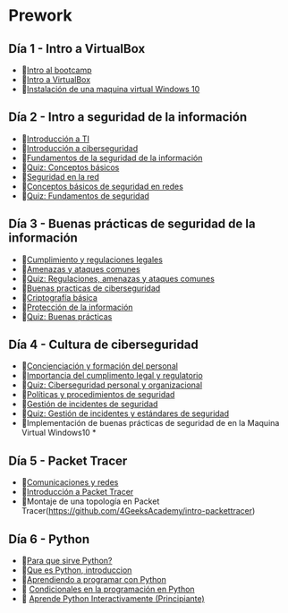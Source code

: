 # Prework

## Día 1 - Intro a VirtualBox

- 📗[Intro al bootcamp](./intro-bootcamp.es.md)
- 📗[Intro a VirtualBox](./introduction-virtualbox.es.md)
- 🧪[Instalación de una maquina virtual Windows 10](https://github.com/4GeeksAcademy/installing-windows-on-virtual-machine)

## Día 2 - Intro a seguridad de la información

- 📗[Introducción a TI](./introduction-to-information-technologies.es.md)
- 📗[Introducción a ciberseguridad](./introduction-to-cybersecurity.es.md)
- 📗[Fundamentos de la seguridad de la información](./fundamentals-of-information-security.es.md)
- 📝[Quiz: Conceptos básicos](./quizzes/basic-concepts.es.json)
- 📗[Seguridad en la red](./basics-in-network-security.es.md)
- 📗[Conceptos básicos de seguridad en redes](./basics-concepts-in-network-security.es.md)
- 📝[Quiz: Fundamentos de seguridad](./quizzes/introduction-cybersecurity.es.json)

## Día 3 - Buenas prácticas de seguridad de la información

- 📗[Cumplimiento y regulaciones legales](./legal-and-regulatory-compliance.es.md)
- 📗[Amenazas y ataques comunes](./common-threats-and-attacks.es.md)
- 📝[Quiz: Regulaciones, amenazas y ataques comunes](./quizzes/regulation-threats-atacks.es.json)
- 📗[Buenas practicas de ciberseguridad](./cybersecurity-best-practices.es.md)
- 📗[Criptografía básica](./basic-cryptography.es.md)
- 📗[Protección de la información](./information-protection.es.md)
- 📝[Quiz: Buenas prácticas](./quizzes/best-practices.es.json)

## Día 4 - Cultura de ciberseguridad

- 📗[Concienciación y formación del personal](./staff-awareness-and-training.es.md)
- 📗[Importancia del cumplimento legal y regulatorio](./importance-of-legal-and-regulatory-compliance.es.md)
- 📝[Quiz: Ciberseguridad personal y organizacional](./quizzes/cybersecurity-culture.es.json)
- 📗[Políticas y procedimientos de seguridad](./security-policies-and-procedures.es.md)
- 📗[Gestión de incidentes de seguridad](./security-incident-management.es.md)
- 📝[Quiz: Gestión de incidentes y estándares de seguridad](./quizzes/incident-management-security-standards.es.json)
- 🧪Implementación de buenas prácticas de seguridad de en la Maquina Virtual Windows10 *

## Día 5 - Packet Tracer

- 📗[Comunicaciones y redes](./communication-and-networking.es.md)
- 📗[Introducción a Packet Tracer](./intro-packet-tracer.es.md)
- 🧪Montaje de una topología en Packet Tracer(https://github.com/4GeeksAcademy/intro-packettracer)

## Día 6 - Python

- 📗[Para que sirve Python?](https://4geeks.com/es/syllabus/cybersecurity-prework/read/what-is-python-used-for)
- 📗[Que es Python, introduccion](https://4geeks.com/es/syllabus/cybersecurity-prework/read/intro-to-python)
- 📗[Aprendiendo a programar con Python](https://4geeks.com/es/syllabus/cybersecurity-prework/read/learning-to-code-with-python)
- 📗 [Condicionales en la programación en Python](https://4geeks.com/es/syllabus/cybersecurity-prework/read/conditionals-in-programing-python)
- 🧪 [Aprende Python Interactivamente (Principiante)](https://4geeks.com/es/syllabus/cybersecurity-prework/practice/python-beginner-exercises)
